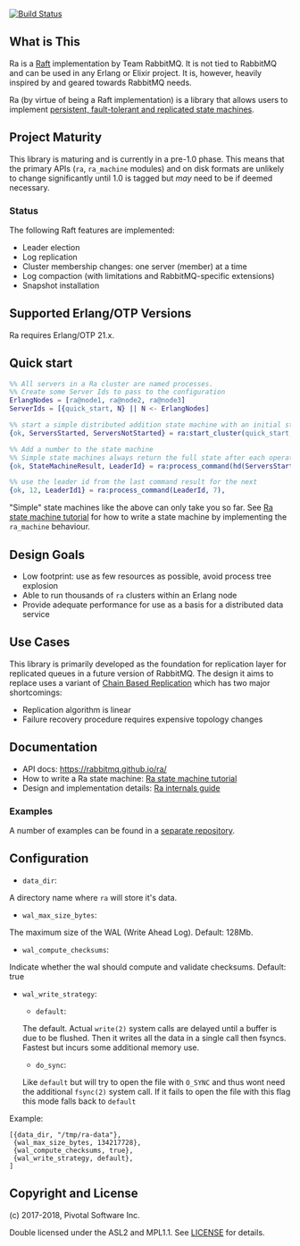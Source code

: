 
[![Build Status](https://travis-ci.org/rabbitmq/ra.svg?branch=master)](https://travis-ci.org/rabbitmq/ra)

## What is This

Ra is a [Raft](https://ramcloud.stanford.edu/~ongaro/thesis.pdf) implementation
by Team RabbitMQ. It is not tied to RabbitMQ and can be used in any Erlang or Elixir
project. It is, however, heavily inspired by and geared towards RabbitMQ needs.

Ra (by virtue of being a Raft implementation) is a library that allows users to implement [persistent, fault-tolerant and replicated state machines](https://en.wikipedia.org/wiki/State_machine_replication).

## Project Maturity

This library is maturing and is currently in a pre-1.0 phase. This means that
the primary APIs (`ra`, `ra_machine` modules) and on disk formats are unlikely
to change significantly until 1.0 is tagged but _may_ need to be if deemed
necessary.

### Status

The following Raft features are implemented:

 * Leader election
 * Log replication
 * Cluster membership changes: one server (member) at a time
 * Log compaction (with limitations and RabbitMQ-specific extensions)
 * Snapshot installation

## Supported Erlang/OTP Versions

Ra requires Erlang/OTP 21.x.

## Quick start

```erlang
%% All servers in a Ra cluster are named processes.
%% Create some Server Ids to pass to the configuration
ErlangNodes = [ra@node1, ra@node2, ra@node3]
ServerIds = [{quick_start, N} || N <- ErlangNodes]

%% start a simple distributed addition state machine with an initial state of 0
{ok, ServersStarted, ServersNotStarted} = ra:start_cluster(quick_start, {simple, fun erlang:'+'/2, 0}, ServerIds),

%% Add a number to the state machine
%% Simple state machines always return the full state after each operation
{ok, StateMachineResult, LeaderId} = ra:process_command(hd(ServersStarted), 5),

%% use the leader id from the last command result for the next
{ok, 12, LeaderId1} = ra:process_command(LeaderId, 7),

```

"Simple" state machines like the above can only take you so far. See [Ra state machine tutorial](docs/internals/STATE_MACHINE_TUTORIAL.md)
for how to write a state machine by implementing the `ra_machine` behaviour.

## Design Goals

 * Low footprint: use as few resources as possible, avoid process tree explosion
 * Able to run thousands of `ra` clusters within an Erlang node
 * Provide adequate performance for use as a basis for a distributed data service

## Use Cases

This library is primarily developed as the foundation for replication layer for
replicated queues in a future version of RabbitMQ. The design it aims to replace uses
a variant of [Chain Based Replication](https://www.cs.cornell.edu/home/rvr/papers/OSDI04.pdf)
which has two major shortcomings:

 * Replication algorithm is linear
 * Failure recovery procedure requires expensive topology changes

## Documentation

* API docs: https://rabbitmq.github.io/ra/
* How to write a Ra state machine: [Ra state machine tutorial](docs/internals/STATE_MACHINE_TUTORIAL.md)
* Design and implementation details: [Ra internals guide](docs/internals/INTERNALS.md)

### Examples

A number of examples can be found in a [separate repository](https://github.com/rabbitmq/ra-examples).

## Configuration

* `data_dir`:

A directory name where `ra` will store it's data.

* `wal_max_size_bytes`:

The maximum size of the WAL (Write Ahead Log). Default: 128Mb.

* `wal_compute_checksums`:

Indicate whether the wal should compute and validate checksums. Default: true

* `wal_write_strategy`:
    - `default`:

    The default. Actual `write(2)` system calls are delayed until a buffer is
    due to be
    flushed. Then it writes all the data in a single call then fsyncs. Fastest but
    incurs some additional memory use.

    - `do_sync`:

    Like `default` but will try to open the file with `O_SYNC` and thus wont
    need the additional `fsync(2)` system call. If it fails to open the file with this
    flag this mode falls back to `default`



Example:

```
[{data_dir, "/tmp/ra-data"},
 {wal_max_size_bytes, 134217728},
 {wal_compute_checksums, true},
 {wal_write_strategy, default},
]
```

## Copyright and License

(c) 2017-2018, Pivotal Software Inc.

Double licensed under the ASL2 and MPL1.1.
See [LICENSE](./LICENSE) for details.
